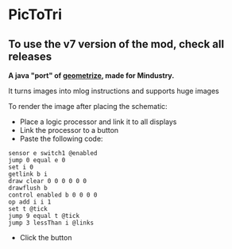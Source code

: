 # PicToTri
## To use the v7 version of the mod, check all releases

**A java "port" of [geometrize](https://github.com/Tw1ddle/geometrize-haxe), made for Mindustry.**

It turns images into mlog instructions and supports huge images

To render the image after placing the schematic:
- Place a logic processor and link it to all displays
- Link the processor to a button
- Paste the following code:
```
sensor e switch1 @enabled
jump 0 equal e 0
set i 0
getlink b i
draw clear 0 0 0 0 0 0
drawflush b
control enabled b 0 0 0 0
op add i i 1
set t @tick
jump 9 equal t @tick
jump 3 lessThan i @links
```
- Click the button